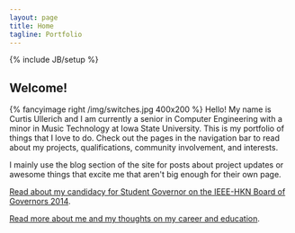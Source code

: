 ```yaml
---
layout: page
title: Home
tagline: Portfolio
---
```

{% include JB/setup %}

## Welcome!
{% fancyimage right /img/switches.jpg 400x200  %}
Hello! My name is Curtis Ullerich and I am currently a senior in Computer Engineering with a minor in Music Technology at Iowa State University. This is my portfolio of things that I love to do. Check out the pages in the navigation bar to read about my projects, qualifications, community involvement, and interests.  

I mainly use the blog section of the site for posts about project updates or awesome things that excite me that aren't big enough for their own page.  

[Read about my candidacy for Student Governor on the IEEE-HKN Board of Governors 2014](/bog.html).  

[Read more about me and my thoughts on my career and education](/about.html).

